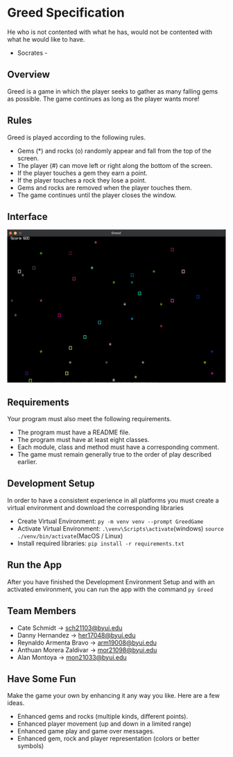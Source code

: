 # Greed Specification
He who is not contented with what he has,
would not be contented with what he would like to have.

- Socrates -
## Overview
Greed is a game in which the player seeks to gather as many falling gems as possible. The game continues as long as the player wants more!

## Rules
Greed is played according to the following rules.

- Gems (*) and rocks (o) randomly appear and fall from the top of the screen.
- The player (#) can move left or right along the bottom of the screen.
- If the player touches a gem they earn a point.
- If the player touches a rock they lose a point.
- Gems and rocks are removed when the player touches them.
- The game continues until the player closes the window.

## Interface
![alt text](greed-screenshot.png)

## Requirements
Your program must also meet the following requirements.

- The program must have a README file.
- The program must have at least eight classes.
- Each module, class and method must have a corresponding comment.
- The game must remain generally true to the order of play described earlier.

## Development Setup
In order to have a consistent experience in all platforms you must create a virtual environment
and download the corresponding libraries
- Create Virtual Environment: ```py -m venv venv --prompt GreedGame```
- Activate Virtual Environment: ```.\venv\Scripts\activate```(windows) ```source ./venv/bin/activate```(MacOS / Linux)
- Install required libraries: ```pip install -r requirements.txt```

## Run the App
After you have finished the Development Environment Setup and with an activated
environment, you can run the app with the command ```py Greed```

## Team Members
- Cate Schmidt -> sch21103@byui.edu
- Danny Hernandez -> her17048@byui.edu
- Reynaldo Armenta Bravo -> arm19008@byui.edu
- Anthuan Morera Zaldivar -> mor21098@byui.edu
- Alan Montoya -> mon21033@byui.edu

## Have Some Fun
Make the game your own by enhancing it any way you like. Here are a few ideas.

- Enhanced gems and rocks (multiple kinds, different points).
- Enhanced player movement (up and down in a limited range)
- Enhanced game play and game over messages.
- Enhanced gem, rock and player representation (colors or better symbols)